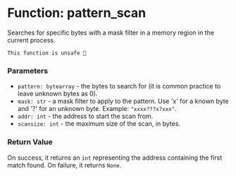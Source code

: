 # Function: pattern_scan

Searches for specific bytes with a mask filter in a memory region in the current process.

```admonish danger title=""
This function is unsafe 🐉
```

### Parameters
- `pattern: bytearray` - the bytes to search for (it is common practice to leave unknown bytes as 0).
- `mask: str` - a mask filter to apply to the pattern. Use 'x' for a known byte and '?' for an unknown byte. Example: `"xxxx???x?xxx"`.
- `addr: int` - the address to start the scan from.
- `scansize: int` - the maximum size of the scan, in bytes.

### Return Value
On success, it returns an `int` representing the address containing the first match found. On failure, it returns `None`.
